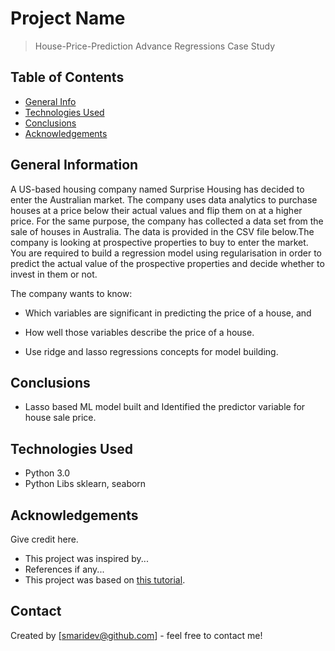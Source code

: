 # Project Name
> House-Price-Prediction Advance Regressions Case Study 


## Table of Contents
* [General Info](#general-information)
* [Technologies Used](#technologies-used)
* [Conclusions](#conclusions)
* [Acknowledgements](#acknowledgements)

<!-- You can include any other section that is pertinent to your problem -->

## General Information
A US-based housing company named Surprise Housing has decided to enter the Australian market. The company uses data analytics to purchase houses at a price below their actual values and flip them on at a higher price. For the same purpose, the company has collected a data set from the sale of houses in Australia.
The data is provided in the CSV file below.The company is looking at prospective properties to buy to enter the market. You are required to build a regression model using regularisation in order to predict the actual value of the prospective properties and decide whether to invest in them or not.

The company wants to know:

 - Which variables are significant in predicting the price of a house, and

 - How well those variables describe the price of a house.
 
 - Use ridge and lasso regressions concepts for model building.

<!-- You don't have to answer all the questions - just the ones relevant to your project. -->

## Conclusions
- Lasso based ML model built and Identified the predictor variable for house sale price.

<!-- You don't have to answer all the questions - just the ones relevant to your project. -->


## Technologies Used
- Python 3.0
- Python Libs sklearn, seaborn

<!-- As the libraries versions keep on changing, it is recommended to mention the version of library used in this project -->

## Acknowledgements
Give credit here.
- This project was inspired by...
- References if any...
- This project was based on [this tutorial](https://www.example.com).


## Contact
Created by [smaridev@github.com] - feel free to contact me!


<!-- Optional -->
<!-- ## License -->
<!-- This project is open source and available under the [... License](). -->

<!-- You don't have to include all sections - just the one's relevant to your project -->